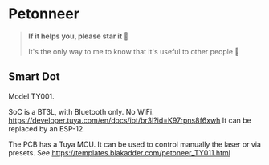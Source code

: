 # Petonneer

> **If it helps you, please star it 🙏**
>
> It's the only way to me to know that it's useful to other people 🥰

## Smart Dot

Model TY001.

SoC is a BT3L, with Bluetooth only. No WiFi.
https://developer.tuya.com/en/docs/iot/br3l?id=K97rpns8f6xwh
It can be replaced by an ESP-12.

The PCB has a Tuya MCU. It can be used to control manually the laser or via presets.
See https://templates.blakadder.com/petoneer_TY011.html